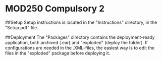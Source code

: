 # MOD250 Compulsory 2
##Setup
Setup instructions is located in the "Instructions" directory, in the "Setup.pdf" file.

##Deployment
The "Packages" directory contains the deployment-ready application, both archived (.ear) and "exploded" (deploy the folder). If configurations are needed in the .XML-files, the easiest way is to edit the files in the "exploded" package before deploying it.
